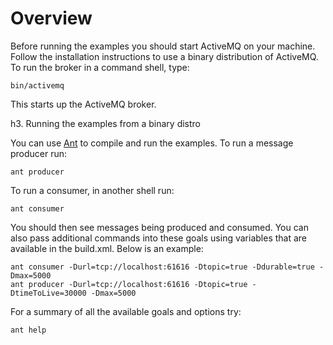 # Overview

Before running the examples you should start ActiveMQ on your machine. Follow the 
installation instructions to use a binary distribution of ActiveMQ. To run the broker 
in a command shell, type: 

    bin/activemq

This starts up the ActiveMQ broker. 

h3. Running the examples from a binary distro

You can use [Ant](http://ant.apache.org) to compile and run the examples. To run a 
message producer run: 

    ant producer

To run a consumer, in another shell run: 

    ant consumer

You should then see messages being produced and consumed. You can also pass additional 
commands into these goals using variables that are available in the build.xml. Below 
is an example: 

    ant consumer -Durl=tcp://localhost:61616 -Dtopic=true -Ddurable=true -Dmax=5000
    ant producer -Durl=tcp://localhost:61616 -Dtopic=true -DtimeToLive=30000 -Dmax=5000

For a summary of all the available goals and options try: 

    ant help

